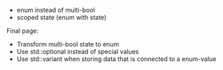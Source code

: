 * enum instead of multi-bool
* scoped state (enum with state)

Final page:
* Transform multi-bool state to enum
* Use std::optional instead of special values
* Use std::variant when storing data that is connected to a enum-value
